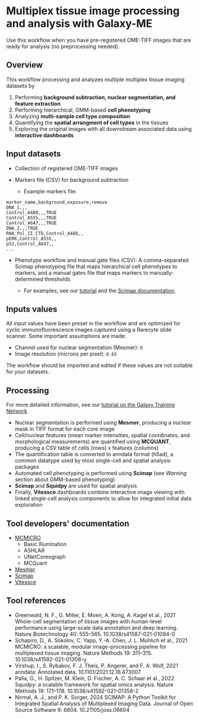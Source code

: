 # Multiplex tissue image processing and analysis with Galaxy-ME

Use this workflow when you have pre-registered OME-TIFF images that are ready for analysis (no preprocessing needed).

## Overview

This workflow processing and analyzes multiple multiplex tissue imaging datasets by

1. Performing **background subtraction, nuclear segmentation, and feature extraction**
2. Performing hierarchical, GMM-based **cell phenotyping** 
3. Analyzing **multi-sample cell type composition**
4. Quantifying the **spatial arrangment of cell types** in the tissues
5. Exploring the original images with all downstream associated data using **interactive dashboards**

## Input datasets

- Collection of registered OME-TIFF images
- Markers file (CSV) for background subtraction

    - Example markers file:

```
marker_name,background,exposure,remove
DNA_1,,,
Control_A488,,,TRUE
Control_A555,,,TRUE
Control_A647,,,TRUE
DNA_2,,,TRUE
RNA_Pol_II_CTD,Control_A488,,
pERK,Control_A555,,
p53,Control_A647,,
...
```


- Phenotype workflow and manual gate files (CSV): A comma-separated Scimap phenotyping file that maps hierarchical cell phenotypes to markers, and a manual gates file that maps markers to manually-determined thresholds

    - For examples, see our [tutorial](https://training.galaxyproject.org/training-material/topics/imaging/tutorials/multiplex-tissue-imaging-TMA/tutorial.html) and the [Scimap documentation](https://scimap-doc.readthedocs.io/en/latest/tutorials/scimap-tutorial-cell-phenotyping/).

## Inputs values

All input values have been preset in the workflow and are optimized for cyclic immunofluorescence images captured using a Rarecyte slide scanner. Some important assumptions are made: 

- Channel used for nuclear segmentation (Mesmer): `0`
- Image resolution (microns per pixel): `0.65`

The workflow should be imported and edited if these values are not suitable for your datasets. 

## Processing

For more detailed information, see our [tutorial on the Galaxy Training Network](https://training.galaxyproject.org/training-material/topics/imaging/tutorials/multiplex-tissue-imaging-TMA/tutorial.html)

- Nuclear segmentation is performed using **Mesmer**, producing a nuclear mask in TIFF format for each core image
- Cell/nuclear features (mean marker intensities, spatial coordinates, and morphological measurements) are quantified using **MCQUANT**, producing a CSV table of cells (rows) x features (columns)
- The quantification table is converted to anndata format (h5ad), a common datatype used by most single-cell and spatial analysis packages
- Automated cell phenotyping is performed using **Scimap** (see *Warning* section about GMM-based phenotyping)
- **Scimap** and **Squidpy** are used for spatial analysis
- Finally, **Vitessce** dashboards combine interactive image viewing with linked single-cell analysis components to allow for integrated initial data exploration

## Tool developers' documentation

- [MCMICRO](https://mcmicro.org/)
    - Basic Illumination
    - ASHLAR
    - UNetCoreograph
    - MCQuant
- [Mesmer](https://deepcell.readthedocs.io/en/master/)
- [Scimap](https://scimap-doc.readthedocs.io/en/latest/)
- [Vitessce](https://vitessce.io/)


## Tool references

- Greenwald, N. F., G. Miller, E. Moen, A. Kong, A. Kagel et al., 2021 Whole-cell segmentation of tissue images with human-level performance using large-scale data annotation and deep learning. Nature Biotechnology 40: 555–565. 10.1038/s41587-021-01094-0
- Schapiro, D., A. Sokolov, C. Yapp, Y.-A. Chen, J. L. Muhlich et al., 2021 MCMICRO: a scalable, modular image-processing pipeline for multiplexed tissue imaging. Nature Methods 19: 311–315. 10.1038/s41592-021-01308-y
- Virshup, I., S. Rybakov, F. J. Theis, P. Angerer, and F. A. Wolf, 2021 anndata: Annotated data. 10.1101/2021.12.16.473007
- Palla, G., H. Spitzer, M. Klein, D. Fischer, A. C. Schaar et al., 2022 Squidpy: a scalable framework for spatial omics analysis. Nature Methods 19: 171–178. 10.1038/s41592-021-01358-2
- Nirmal, A. J., and P. K. Sorger, 2024 SCIMAP: A Python Toolkit for Integrated Spatial Analysis of Multiplexed Imaging Data. Journal of Open Source Software 9: 6604. 10.21105/joss.06604

